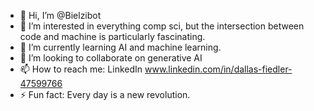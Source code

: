 - 👋 Hi, I’m @Bielzibot
- 👀 I’m interested in everything comp sci, but the intersection between code and machine is particularly fascinating.
- 🌱 I’m currently learning AI and machine learning.
- 💞️ I’m looking to collaborate on generative AI
- 📫 How to reach me: LinkedIn www.linkedin.com/in/dallas-fiedler-47599766
- ⚡ Fun fact: Every day is a new revolution.

<!---
Bielzibot/Bielzibot is a ✨ special ✨ repository because its `README.md` (this file) appears on your GitHub profile.
You can click the Preview link to take a look at your changes.
--->
